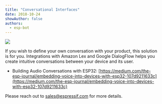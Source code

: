 ```yaml
---
title: "Conversational Interfaces"
date: 2018-10-24
showAuthor: false
authors: 
  - esp-bot
---
```

![](https://miro.medium.com/v2/resize:fit:640/format:webp/1*AOU_NLvYUfZ2NZ0Ra__NlA.png)

If you wish to define your own conversation with your product, this solution is for you. Integrations with Amazon Lex and Google DialogFlow helps you create intuitive conversations between your device and its user.

- Building Audio Conversations with ESP32: [https://medium.com/the-esp-journal/embedding-voice-into-devices-with-esp32-107d9211633c](https://medium.com/the-esp-journal/embedding-voice-into-devices-with-esp32-107d9211633c)

Please reach out to sales@espressif.com for more details.
